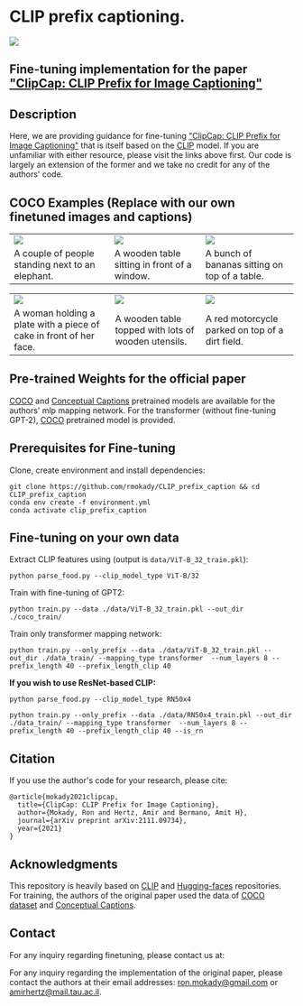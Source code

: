 # CLIP prefix captioning.

<a href="https://opensource.org/licenses/MIT"><img src="https://img.shields.io/badge/License-MIT-yellow.svg"></a> 

## Fine-tuning implementation for the paper ["ClipCap: CLIP Prefix for Image Captioning"](https://arxiv.org/abs/2111.09734)


## Description  
Here, we are providing guidance for fine-tuning ["ClipCap: CLIP Prefix for Image Captioning"](https://arxiv.org/abs/2111.09734) that is itself based on the [CLIP](https://github.com/openai/CLIP) model. If you are unfamiliar with either resource, please visit the links above first. Our code is largely an extension of the former and we take no credit for any of the authors' code.

## COCO Examples (Replace with our own finetuned images and captions)

<table>
  <tr>
    <td><img src="Images/COCO_val2014_000000562207.jpg" ></td>
    <td><img src="Images/COCO_val2014_000000165547.jpg" ></td>
    <td><img src="Images/COCO_val2014_000000579664.jpg" ></td>
  </tr>
  <tr>
    <td>A couple of people standing next to an elephant. </td>
     <td>A wooden table sitting in front of a window.</td>
     <td>A bunch of bananas sitting on top of a table.</td>
  </tr>
 </table>
 
 <table>
  <tr>
    <td><img src="Images/COCO_val2014_000000060623.jpg" ></td>
    <td><img src="Images/COCO_val2014_000000386164.jpg" ></td>
    <td><img src="Images/COCO_val2014_000000354533.jpg" ></td>
  </tr>
  <tr>
    <td>A woman holding a plate with a piece of cake in front of her face. </td>
     <td>A wooden table topped with lots of wooden utensils.</td>
     <td>A red motorcycle parked on top of a dirt field.</td>
  </tr>
 </table>


## Pre-trained Weights for the official paper
[COCO](https://drive.google.com/file/d/1IdaBtMSvtyzF0ByVaBHtvM0JYSXRExRX/view?usp=sharing) and [Conceptual Captions](https://drive.google.com/file/d/14pXWwB4Zm82rsDdvbGguLfx9F8aM7ovT/view?usp=sharing) pretrained models are available for the authors' mlp mapping network. For the transformer (without fine-tuning GPT-2), [COCO](https://drive.google.com/file/d/1GYPToCqFREwi285wPLhuVExlz7DDUDfJ/view?usp=sharing) pretrained model is provided.

## Prerequisites for Fine-tuning

Clone, create environment and install dependencies:  
```
git clone https://github.com/rmokady/CLIP_prefix_caption && cd CLIP_prefix_caption
conda env create -f environment.yml
conda activate clip_prefix_caption
```

## Fine-tuning on your own data

Extract CLIP features using (output is `data/ViT-B_32_train.pkl`):
```
python parse_food.py --clip_model_type ViT-B/32
```
Train with fine-tuning of GPT2:
```
python train.py --data ./data/ViT-B_32_train.pkl --out_dir ./coco_train/
```

Train only transformer mapping network:
```
python train.py --only_prefix --data ./data/ViT-B_32_train.pkl --out_dir ./data_train/ --mapping_type transformer  --num_layers 8 --prefix_length 40 --prefix_length_clip 40
```

**If you wish to use ResNet-based CLIP:** 

```
python parse_food.py --clip_model_type RN50x4
```
```
python train.py --only_prefix --data ./data/RN50x4_train.pkl --out_dir ./data_train/ --mapping_type transformer  --num_layers 8 --prefix_length 40 --prefix_length_clip 40 --is_rn
```

## Citation
If you use the author's code for your research, please cite:
```
@article{mokady2021clipcap,
  title={ClipCap: CLIP Prefix for Image Captioning},
  author={Mokady, Ron and Hertz, Amir and Bermano, Amit H},
  journal={arXiv preprint arXiv:2111.09734},
  year={2021}
}
```


## Acknowledgments
This repository is heavily based on [CLIP](https://github.com/openai/CLIP) and [Hugging-faces](https://github.com/huggingface/transformers) repositories.
For training, the authors of the original paper used the data of [COCO dataset](https://cocodataset.org/#home) and [Conceptual Captions](https://ai.google.com/research/ConceptualCaptions/).

## Contact
For any inquiry regarding finetuning, please contact us at:

For any inquiry regarding the implementation of the original paper, please contact the authors at their email addresses: ron.mokady@gmail.com or amirhertz@mail.tau.ac.il.


